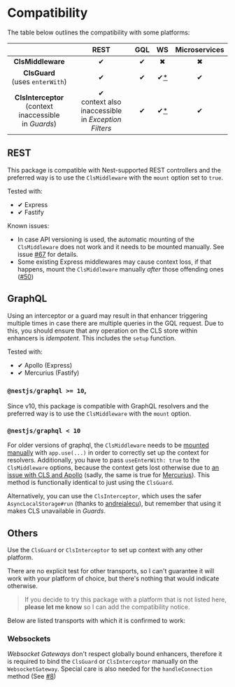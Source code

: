 # Compatibility

The table below outlines the compatibility with some platforms:

|                                                                |                            REST                            | GQL |         WS         | Microservices |
| :------------------------------------------------------------: | :--------------------------------------------------------: | :-: | :----------------: | :-----------: |
|                       **ClsMiddleware**                        |                             ✔                              |  ✔  |         ✖          |       ✖       |
|              **ClsGuard** <br/>(uses `enterWith`)              |                             ✔                              |  ✔  | ✔[\*](#websockets) |       ✔       |
| **ClsInterceptor** <br/>(context inaccessible<br/>in _Guards_) | ✔<br/>context also inaccessible<br/>in _Exception Filters_ |  ✔  | ✔[\*](#websockets) |       ✔       |

## REST

This package is compatible with Nest-supported REST controllers and the preferred way is to use the `ClsMiddleware` with the `mount` option set to `true`.

Tested with:

-   ✔ Express
-   ✔ Fastify

Known issues:

-   In case API versioning is used, the automatic mounting of the `ClsMiddleware` does not work and it needs to be mounted manually. See issue [#67](https://github.com/Papooch/nestjs-cls/issues/67) for details.
-   Some existing Express middlewares may cause context loss, if that happens, mount the `ClsMiddleware` manually _after_ those offending ones ([#50](https://github.com/Papooch/nestjs-cls/issues/50#issuecomment-1368162870))

## GraphQL

Using an interceptor or a guard may result in that enhancer triggering multiple times in case there are multiple queries in the GQL request. Due to this, you should ensure that any operation on the CLS store within enhancers is _idempotent_. This includes the `setup` function.

Tested with:

-   ✔ Apollo (Express)
-   ✔ Mercurius (Fastify)

### `@nestjs/graphql >= 10`,

Since v10, this package is compatible with GraphQL resolvers and the preferred way is to use the `ClsMiddleware` with the `mount` option.

### `@nestjs/graphql < 10`

For older versions of graphql, the `ClsMiddleware` needs to be [mounted manually](../02_setting-up-cls-context/01_using-a-middleware.md#manually) with `app.use(...)` in order to correctly set up the context for resolvers. Additionally, you have to pass `useEnterWith: true` to the `ClsMiddleware` options, because the context gets lost otherwise due to [an issue with CLS and Apollo](https://github.com/apollographql/apollo-server/issues/2042) (sadly, the same is true for [Mercurius](https://github.com/Papooch/nestjs-cls/issues/1)). This method is functionally identical to just using the `ClsGuard`.

Alternatively, you can use the `ClsInterceptor`, which uses the safer `AsyncLocalStorage#run` (thanks to [andreialecu](https://github.com/Papooch/nestjs-cls/issues/5)), but remember that using it makes CLS unavailable in _Guards_.

## Others

Use the `ClsGuard` or `ClsInterceptor` to set up context with any other platform.

There are no explicit test for other transports, so I can't guarantee it will work with your platform of choice, but there's nothing that would indicate otherwise.

> If you decide to try this package with a platform that is not listed here, **please let me know** so I can add the compatibility notice.

Below are listed transports with which it is confirmed to work:

### Websockets

_Websocket Gateways_ don't respect globally bound enhancers, therefore it is required to bind the `ClsGuard` or `ClsInterceptor` manually on the `WebsocketGateway`. Special care is also needed for the `handleConnection` method (See [#8](https://github.com/Papooch/nestjs-cls/issues/8))
